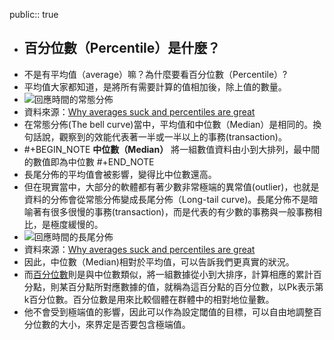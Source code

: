 public:: true

- ## 百分位數（Percentile）是什麼？
- 不是有平均值（average）嘛？為什麼要看百分位數（Percentile）?
- 平均值大家都知道，是將所有需要計算的值相加後，除上值的數量。
- ![回應時間的常態分佈](https://marvel-b1-cdn.bc0a.com/f00000000236551/dt-cdn.net/wp-content/uploads/migration/bellcurve1-600x298.png)
- 資料來源：[Why averages suck and percentiles are great](https://www.dynatrace.com/news/blog/why-averages-suck-and-percentiles-are-great/)
- 在常態分佈(The bell curve)當中，平均值和中位數（Median）是相同的。換句話說，觀察到的效能代表著一半或一半以上的事務(transaction)。
- #+BEGIN_NOTE
  **中位數（Median）**
  將一組數值資料由小到大排列，最中間的數值即為中位數
  #+END_NOTE
- 長尾分佈的平均值會被影響，變得比中位數還高。
- 但在現實當中，大部分的軟體都有著少數非常極端的異常值(outlier)，也就是資料的分佈會從常態分佈變成長尾分佈（Long-tail curve)。長尾分佈不是暗喻著有很多很慢的事務(transaction)，而是代表的有少數的事務與一般事務相比，是極度緩慢的。
- ![回應時間的長尾分佈](https://marvel-b1-cdn.bc0a.com/f00000000236551/dt-cdn.net/wp-content/uploads/migration/Distribution1-600x380.png)
- 資料來源：[Why averages suck and percentiles are great](https://www.dynatrace.com/news/blog/why-averages-suck-and-percentiles-are-great/)
- 因此，中位數（Median)相對於平均值，可以告訴我們更真實的狀況。
- 而[百分位數](https://zh.wikipedia.org/wiki/%E7%99%BE%E5%88%86%E4%BD%8D%E6%95%B0)則是與中位數類似，將一組數據從小到大排序，計算相應的累計百分點，則某百分點所對應數據的值，就稱為這百分點的百分位數，以Pk表示第k百分位數。百分位數是用來比較個體在群體中的相對地位量數。
- 他不會受到極端值的影響，因此可以作為設定閾值的目標，可以自由地調整百分位數的大小，來界定是否要包含極端值。